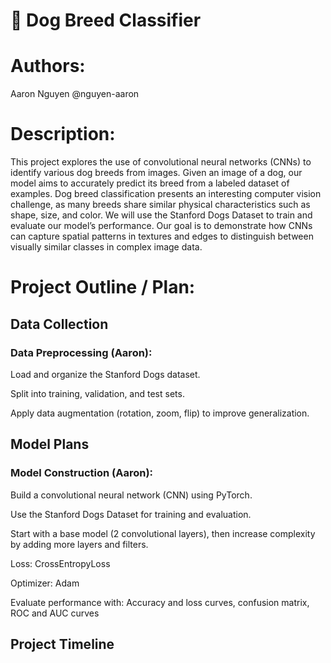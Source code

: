# 🐾 Dog Breed Classifier

# Authors:

Aaron Nguyen @nguyen-aaron

# Description:

This project explores the use of convolutional neural networks (CNNs) to identify various dog breeds from images. Given an image of a dog, our model aims to accurately predict its breed from a labeled dataset of examples. Dog breed classification presents an interesting computer vision challenge, as many breeds share similar physical characteristics such as shape, size, and color. We will use the Stanford Dogs Dataset to train and evaluate our model’s performance. Our goal is to demonstrate how CNNs can capture spatial patterns in textures and edges to distinguish between visually similar classes in complex image data.

# Project Outline / Plan:

## Data Collection

### Data Preprocessing (Aaron):

Load and organize the Stanford Dogs dataset.

Split into training, validation, and test sets.

Apply data augmentation (rotation, zoom, flip) to improve generalization.

## Model Plans

### Model Construction (Aaron):

Build a convolutional neural network (CNN) using PyTorch.

Use the Stanford Dogs Dataset for training and evaluation.

Start with a base model (2 convolutional layers), then increase complexity by adding more layers and filters.

Loss: CrossEntropyLoss

Optimizer: Adam

Evaluate performance with: Accuracy and loss curves, confusion matrix, ROC and AUC curves

## Project Timeline
